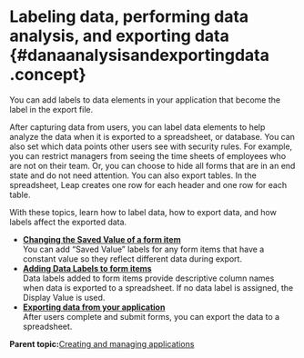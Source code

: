 # Labeling data, performing data analysis, and exporting data {#danaanalysisandexportingdata .concept}

You can add labels to data elements in your application that become the label in the export file.

After capturing data from users, you can label data elements to help analyze the data when it is exported to a spreadsheet, or database. You can also set which data points other users see with security rules. For example, you can restrict managers from seeing the time sheets of employees who are not on their team. Or, you can choose to hide all forms that are in an end state and do not need attention. You can also export tables. In the spreadsheet, Leap creates one row for each header and one row for each table.

With these topics, learn how to label data, how to export data, and how labels affect the exported data.

-   **[Changing the Saved Value of a form item](da_labeling_saved_values_in_forms.md)**  
You can add “Saved Value” labels for any form items that have a constant value so they reflect different data during export.
-   **[Adding Data Labels to form items](da_labeling_fields_in_a_form.md)**  
Data labels added to form items provide descriptive column names when data is exported to a spreadsheet. If no data label is assigned, the Display Value is used.
-   **[Exporting data from your application](da_exporting_data_from_your_application.md)**  
After users complete and submit forms, you can export the data to a spreadsheet.

**Parent topic:**[Creating and managing applications](cr_creating_and_managing_toc.md)

